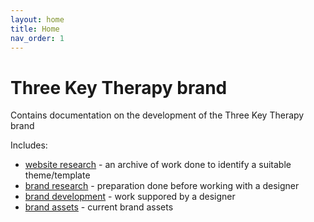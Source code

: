 ```yaml
---
layout: home
title: Home
nav_order: 1
---
```


# Three Key Therapy brand

Contains documentation on the development of the Three Key Therapy brand

Includes:
* [website research](website-research) - an archive of work done to identify a suitable theme/template
* [brand research](brand-research) - preparation done before working with a designer
* [brand development](brand-development) - work suppored by a designer
* [brand assets](brand-assets) - current brand assets
